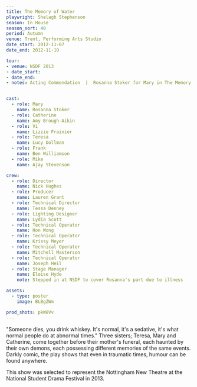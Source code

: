 ```yaml
---
title: The Memory of Water
playwright: Shelagh Stephenson
season: In House
season_sort: 40
period: Autumn
venue: Trent, Performing Arts Studio
date_start: 2012-11-07
date_end: 2012-11-10

tour:
- venue: NSDF 2013
- date_start:
- date_end:
- notes: Acting Commendation  |  Rosanna Stoker for Mary in The Memory Of Water


cast:
  - role: Mary
    name: Rosanna Stoker
  - role: Catherine
    name: Amy Brough-Aikin
  - role: Vi
    name: Lizzie Frainier
  - role: Teresa
    name: Lucy Dollman
  - role: Frank
    name: Ben Williamson
  - role: Mike
    name: Ajay Stevenson

crew:
  - role: Director
    name: Nick Hughes
  - role: Producer
    name: Lauren Grant
  - role: Technical Director
    name: Tessa Denney
  - role: Lighting Designer
    name: Lydia Scott
  - role: Technical Operator
    name: Hon Wong
  - role: Technical Operator
    name: Krissy Meyer
  - role: Technical Operator
    name: Mitchell Masterson
  - role: Technical Operator
    name: Joseph Heil
  - role: Stage Manager
    name: Eloise Hyde
    note: Stepped in at NSDF to cover Rosanna's part due to illness

assets:
  - type: poster
    image: BLBgZWm

prod_shots: pkW8Vv
---
```


"Someone dies, you drink whiskey. It's normal, it's a sedative, it's what normal people do at abnormal times." Three sisters; Teresa, Mary and Catherine, come together before their mother's funeral, each haunted by their own demons, each possessing different memories of the same events. Darkly comic, the play shows that even in traumatic times, humour can be found anywhere.

This show was selected to represent the Nottingham New Theatre at the National Student Drama Festival in 2013.
